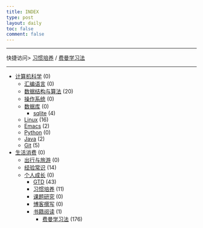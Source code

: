 ```yaml
---
title: INDEX
type: post
layout: daily
toc: false
comment: false
---
```

---
快捷访问> [习惯培养](/gknows/习惯培养) / [费曼学习法](/gknows/费曼学习法)

---
- [计算机科学](/gknows/计算机科学) (0)
  - [汇编语言](/gknows/汇编语言) (0)
  - [数据结构与算法](/gknows/数据结构与算法) (20)
  - [操作系统](/gknows/操作系统) (0)
  - [数据库](/gknows/数据库) (0)
    - [sqlite](/gknows/sqlite) (4)
  - [Linux](/gknows/linux) (16)
  - [Emacs](/gknows/emacs) (2)
  - [Python](/gknows/python) (0)
  - [Java](/gknows/java) (2)
  - [Git](/gknows/git) (5)
- [生活消费](/gknows/生活消费) (0)
  - [出行与旅游](/gknows/出行与旅游) (0)
  - [经验常识](/gknows/经验常识) (14)
  - [个人成长](/gknows/个人成长) (0)
    - [GTD](/gknows/gtd) (43)
    - [习惯培养](/gknows/习惯培养) (11)
    - [课题研究](/gknows/课题研究) (0)
    - [博客撰写](/gknows/博客撰写) (0)
    - [书籍阅读](/gknows/书籍阅读) (1)
      - [费曼学习法](/gknows/费曼学习法) (176)
